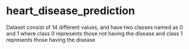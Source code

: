 # heart_disease_prediction
Dataset consist of 14 different values, and have two classes named as 0 and 1 where class 0 represents those not having the disease and class 1 represents those having the disease
